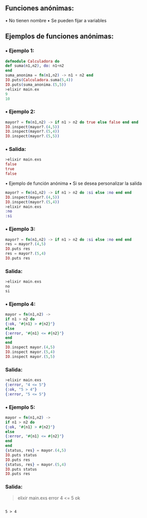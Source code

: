 ## Funciones anónimas:
• No tienen nombre
• Se pueden fijar a variables
## Ejemplos de funciones anónimas:
### • Ejemplo 1:
```.ex
defmodule Calculadora do
def suma(n1,n2), do: n1+n2
end
suma_anonima = fn(n1,n2) -> n1 + n2 end
IO.puts(Calculadora.suma(5,4))
IO.puts(suma_anonima.(5,5))
>elixir main.ex
9
10
```
### • Ejemplo 2:
```.ex
mayor? = fn(n1,n2) -> if n1 > n2 do true else false end end
IO.inspect(mayor?.(4,5))
IO.inspect(mayor?.(5,4))
IO.inspect(mayor?.(5,5))
```
### • Salida:
```.ex
>elixir main.exs
false
true
false
```
• Ejemplo de función anónima
• Si se desea personalizar la salida
```.ex
mayor? = fn(n1,n2) -> if n1 > n2 do :si else :no end end
IO.inspect(mayor?.(4,5))
IO.inspect(mayor?.(5,4))
>elixir main.exs
:no
:si
```
### • Ejemplo 3:
```.ex
mayor? = fn(n1,n2) -> if n1 > n2 do :si else :no end end
res = mayor?.(4,5)
IO.puts res
res = mayor?.(5,4)
IO.puts res
```
### Salida:
```.ex
>elixir main.exs
no
si
```
### • Ejemplo 4:
```.ex
mayor = fn(n1,n2) ->
if n1 > n2 do
{:ok, "#{n1} > #{n2}"}
else
{:error, "#{n1} <= #{n2}"}
end
end
IO.inspect mayor.(4,5)
IO.inspect mayor.(5,4)
IO.inspect mayor.(5,5)
```
### Salida:
```.ex
>elixir main.exs
{:error, "4 <= 5"}
{:ok, "5 > 4"}
{:error, "5 <= 5"}
```
### • Ejemplo 5:
```.ex
mayor = fn(n1,n2) ->
if n1 > n2 do
{:ok, "#{n1} > #{n2}"}
else
{:error, "#{n1} <= #{n2}"}
end
end
{status, res} = mayor.(4,5)
IO.puts status
IO.puts res
{status, res} = mayor.(5,4)
IO.puts status
IO.puts res
```
### Salida:
>elixir main.exs
error
4 <= 5
ok
```

5 > 4
